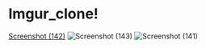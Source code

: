 # Imgur_clone!

[Screenshot (142)](https://user-images.githubusercontent.com/91532627/157192592-39a10b78-9251-42dc-8ca3-b6c52a104b28.png)
![Screenshot (143)](https://user-images.githubusercontent.com/91532627/157192606-545b4327-a793-4bee-8af8-7041dcbc2f9d.png)
![Screenshot (141)](https://user-images.githubusercontent.com/91532627/157192613-cc970682-4734-4701-bf96-bc81a08b9782.png)
